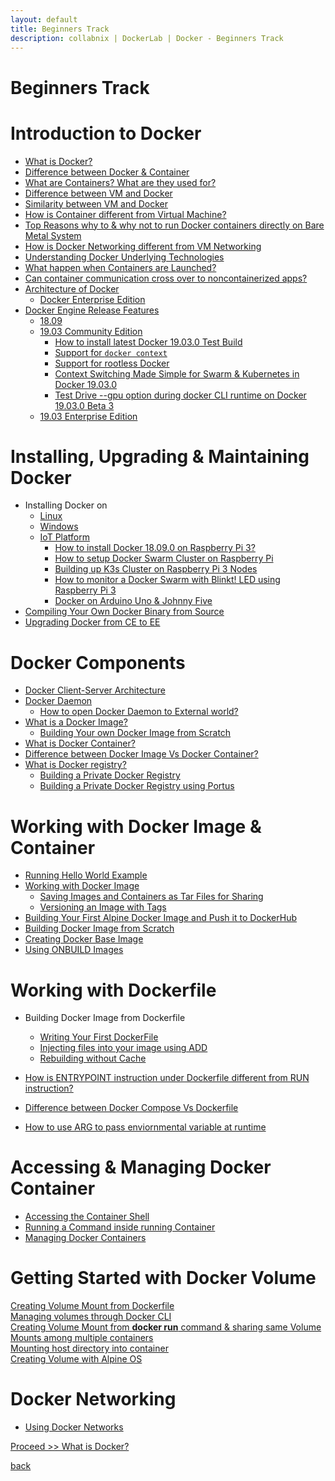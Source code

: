 ```yaml
---
layout: default
title: Beginners Track
description: collabnix | DockerLab | Docker - Beginners Track
---
```


# Beginners Track

# Introduction to Docker 

- [What is Docker?](./docker/what-is-docker.md)
- [Difference between Docker & Container](./docker/docker-vs-container.md)
- [What are Containers? What are they used for?](./linux-containers.md)
- [Difference between VM and Docker](./difference-docker-vm.md)
- [Similarity between VM and Docker](./similarity-vm-docker.md)
- [How is Container different from Virtual Machine?](./difference-vm-containers.md)
- [Top Reasons why to & why not to run Docker containers directly on Bare Metal System](./docker-on-bare-metal.md)
- [How is Docker Networking different from VM Networking](./difference-vmnetwork-docker-networking.md)
- [Understanding Docker Underlying Technologies](./understanding-docker-underlying-technology//README.md)
- [What happen when Containers are Launched?](./container-runtime.md)
- [Can container communication cross over to noncontainerized apps?](./linux-comm-containers.md)
- [Architecture of Docker](./architecture-of-docker.md)
   - [Docker Enterprise Edition](./architecture-dockeree.md)
- [Docker Engine Release Features](./evolution-of-docker-platform.md)
   - [18.09](./1809.md)
   - [19.03 Community Edition](./install/from-source/README.md#how-to-install-latest-docker-19030-beta-1-test-build)
     - [How to install latest Docker 19.03.0 Test Build](./install/from-source/README.md#how-to-install-latest-docker-19030-beta-1-test-build)<br>
     - [Support for ```docker context```](./install/from-source/README.md#support-for-docker-context)<br>
     - [Support for rootless Docker](./install/from-source/README.md#testing-rootless-docker-under-docker-19030-beta-1)<br>
     - [Context Switching Made Simple for Swarm & Kubernetes in Docker 19.03.0](./install/from-source/README.md#support-for-docker-context)<br>
     - [Test Drive --gpu option during docker CLI runtime on Docker 19.03.0 Beta 3](./install/from-source/README.md#support-for---gpu-runtime-option-in-docker-19030-beta3)
    - [19.03 Enterprise Edition](./install/from-source/README.md#how-to-install-latest-docker-19030-enterprise-beta-4-test-build)
   
             
# Installing, Upgrading & Maintaining Docker 

- Installing Docker on 
   - [Linux](./install/README.md)
   - [Windows](./install/windows/docker-desktop-for-windows/README.md)
   - [IoT Platform](./install/raspberrypi3/README.md)
     - [How to install Docker 18.09.0 on Raspberry Pi 3?](./install/raspberrypi3/README.md)
     - [How to setup Docker Swarm Cluster on Raspberry Pi](./install/raspberrypi3/setting-up-swarm-cluster.md)
     - [Building up K3s Cluster on Raspberry Pi 3 Nodes](./install/raspberrypi3/setting-up-k3s-cluster.md)
     - [How to monitor a Docker Swarm with Blinkt! LED using Raspberry Pi 3](./install/raspberrypi3/monitor-docker-swarm-using-blinkt.md)
     - [Docker on Arduino Uno & Johnny Five](./install/raspberrypi3/Docker-IOT_Using_Arduino_Uno_and_Johnny-Five.md)
- [Compiling Your Own Docker Binary from Source](./install/from-source/README.md)
- [Upgrading Docker from CE to EE](./upgrade-1809ce-1809ee/README.md)


# Docker Components

- [Docker Client-Server Architecture](./components/server_client.md)
- [Docker Daemon](./components/daemon/README.md)
  - [How to open Docker Daemon to External world?](./components/daemon/access-daemon-externally.md)
- [What is a Docker Image?](./imagelayers.md)
  - [Building Your own Docker Image from Scratch](./building-docker-image-from-scratch.md)
- [What is Docker Container?](./components/what-is-container.md)
- [Difference between Docker Image Vs Docker Container?](./components/container-vs-image.md)
- [What is Docker registry?](./dockertrustedregistry.md)
  - [Building a Private Docker Registry](./build-private-docker-registry.md)
  - [Building a Private Docker Registry using Portus](./portus/README.md)

  
# Working with Docker Image & Container

- [Running Hello World Example](./helloworld/README.md)
- [Working with Docker Image](./workingwithdockerimage.md) 
  - [Saving Images and Containers as Tar Files for Sharing](./saving-images-as-tar/README.md) 
  - [Versioning an Image with Tags](./versioning-an-image-with-tags.md)
- [Building Your First Alpine Docker Image and Push it to DockerHub](./building-your-first-alpine-container.md)
- [Building Docker Image from Scratch](./building-docker-image-from-scratch.md)
- [Creating Docker Base Image](./create-base-image.md)
- [Using ONBUILD Images](./using-onbuild-images/README.md)


  
 # Working with Dockerfile
 
- Building Docker Image from Dockerfile
  - [Writing Your First DockerFile](./dockerfile/Writing-dockerfile.md)
  - [Injecting files into your image using ADD](./dockerfile/ADD-command.md)
  - [Rebuilding without Cache](./dockerfile/Rebuild-without-cache.md)
  
- [How is ENTRYPOINT instruction under Dockerfile different from RUN instruction?](./dockerfile/entrypoint-vs-run.md)
- [Difference between Docker Compose Vs Dockerfile](./difference-compose-dockerfile.md)
- [How to use ARG to pass enviornmental variable at runtime](./dockerfile/arg-dockerfile-runtime.md)

# Accessing & Managing Docker Container

- [Accessing the Container Shell](./accessing-the-container.md)<br>
- [Running a Command inside running Container](./running-command-inside-running-container.md)<br>
- [Managing Docker Containers](./managing-containers.md)<br>

# Getting Started with Docker Volume

[Creating Volume Mount from Dockerfile](./volume/create-a-volume-mount-from-dockerfile.md)<br>
[Managing volumes through Docker CLI](./volume/managing-volumes-via-docker-cli.md)<br>
[Creating Volume Mount from **docker run** command & sharing same Volume Mounts among multiple containers](./volume/creating-volume-mount-from-dockercli.md)<br>
[Mounting host directory into container](./volume/bind-mounts.md)<br>
[Creating Volume with Alpine OS](./volume/Creating-Volume-with-alphine.md)<br>

# Docker Networking

 - [Using Docker Networks](./using-docker-network.md)<br>






 [Proceed >> What is Docker?](http://dockerlabs.collabnix.com/beginners/docker/what-is-docker.html)







[back](http://dockerlabs.collabnix.com)
